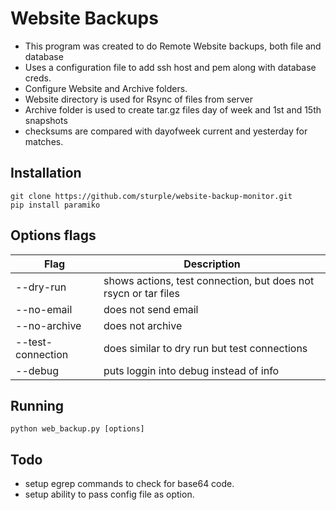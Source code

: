 # Website Backups

* This program was created to do Remote Website backups, both file and database
* Uses a configuration file to add ssh host and pem along with database creds.
* Configure Website and Archive folders.
* Website directory is used for Rsync of files from server
* Archive folder is used to create tar.gz files day of week and 1st and 15th snapshots
* checksums are compared with dayofweek current and yesterday for matches.


## Installation
```
git clone https://github.com/sturple/website-backup-monitor.git
pip install paramiko
```

## Options flags

| Flag          |  Description |
| ---------     |  ----------- |
| --dry-run     |  shows actions, test connection, but does not rsycn or tar files|
| --no-email    |  does not send email |
| --no-archive  |  does not archive   |
| --test-connection    | does similar to dry run but test connections |
| --debug       | puts loggin into debug instead of info |


## Running
```
python web_backup.py [options]
```

## Todo

* setup egrep commands to check for base64 code.
* setup ability to pass config file as option.
